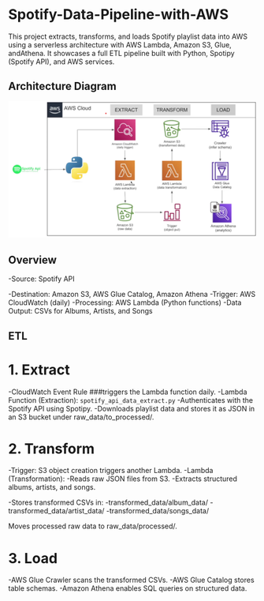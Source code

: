 # Spotify-Data-Pipeline-with-AWS
This project extracts, transforms, and loads Spotify playlist data into AWS using a serverless architecture with AWS Lambda, Amazon S3, Glue, andAthena. It showcases a full ETL pipeline built with Python, Spotipy (Spotify API), and AWS services.


##  Architecture Diagram


![Spotify ETL Architecture](ETL.png)



## Overview
-Source: Spotify API

-Destination: Amazon S3, AWS Glue Catalog, Amazon Athena
-Trigger: AWS CloudWatch (daily)
-Processing: AWS Lambda (Python functions)
-Data Output: CSVs for Albums, Artists, and Songs

## ETL
# 1. Extract
-CloudWatch Event Rule ###triggers the Lambda function daily.
-Lambda Function (Extraction): `spotify_api_data_extract.py` 
-Authenticates with the Spotify API using Spotipy.
-Downloads playlist data and stores it as JSON in an S3 bucket under raw_data/to_processed/.

# 2. Transform
-Trigger: S3 object creation triggers another Lambda.
-Lambda (Transformation):
-Reads raw JSON files from S3.
-Extracts structured albums, artists, and songs.

-Stores transformed CSVs in:
 -transformed_data/album_data/
 -transformed_data/artist_data/
 -transformed_data/songs_data/

Moves processed raw data to raw_data/processed/.

# 3. Load
-AWS Glue Crawler scans the transformed CSVs.
-AWS Glue Catalog stores table schemas.
-Amazon Athena enables SQL queries on structured data.

